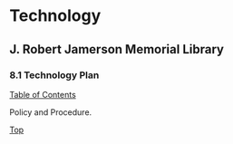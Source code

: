 [0]: /README.md
[8.1]: technology-plan.md

# Technology
## J. Robert Jamerson Memorial Library
### 8.1 Technology Plan
[Table of Contents][0]

Policy and Procedure.

[Top][8.1]
